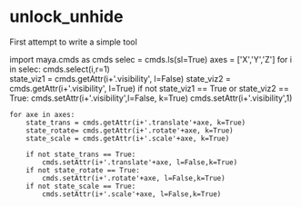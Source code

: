 # unlock_unhide
First attempt to write a simple tool

import maya.cmds as cmds
selec = cmds.ls(sl=True)
axes = ['X','Y','Z']
for i in selec:
    cmds.select(i,r=1)   
    state_viz1 = cmds.getAttr(i+'.visibility', l=False)
    state_viz2 = cmds.getAttr(i+'.visibility', l=True) 
    if not state_viz1 == True or state_viz2  == True:
        cmds.setAttr(i+'.visibility',l=False, k=True)
        cmds.setAttr(i+'.visibility',1)
         
    for axe in axes:
        state_trans = cmds.getAttr(i+'.translate'+axe, k=True)
        state_rotate= cmds.getAttr(i+'.rotate'+axe, k=True)
        state_scale = cmds.getAttr(i+'.scale'+axe, k=True)

        if not state_trans == True:
            cmds.setAttr(i+'.translate'+axe, l=False,k=True)
        if not state_rotate == True:
            cmds.setAttr(i+'.rotate'+axe, l=False,k=True)     
        if not state_scale == True:
            cmds.setAttr(i+'.scale'+axe, l=False,k=True)
